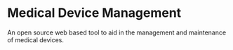 # Medical Device Management
An open source web based tool to aid in the management and maintenance of medical devices. 
